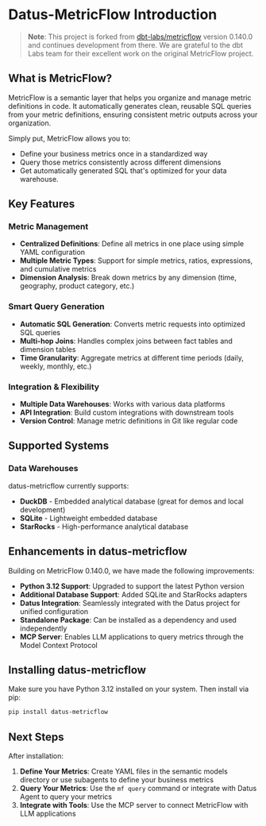 # Datus-MetricFlow Introduction

> **Note**: This project is forked from [dbt-labs/metricflow](https://github.com/dbt-labs/metricflow) version 0.140.0 and continues development from there. We are grateful to the dbt Labs team for their excellent work on the original MetricFlow project.

## What is MetricFlow?

MetricFlow is a semantic layer that helps you organize and manage metric definitions in code. It automatically generates clean, reusable SQL queries from your metric definitions, ensuring consistent metric outputs across your organization.

Simply put, MetricFlow allows you to:

- Define your business metrics once in a standardized way
- Query those metrics consistently across different dimensions
- Get automatically generated SQL that's optimized for your data warehouse.

## Key Features

### Metric Management

- **Centralized Definitions**: Define all metrics in one place using simple YAML configuration
- **Multiple Metric Types**: Support for simple metrics, ratios, expressions, and cumulative metrics
- **Dimension Analysis**: Break down metrics by any dimension (time, geography, product category, etc.)

### Smart Query Generation

- **Automatic SQL Generation**: Converts metric requests into optimized SQL queries
- **Multi-hop Joins**: Handles complex joins between fact tables and dimension tables
- **Time Granularity**: Aggregate metrics at different time periods (daily, weekly, monthly, etc.)

### Integration & Flexibility

- **Multiple Data Warehouses**: Works with various data platforms
- **API Integration**: Build custom integrations with downstream tools
- **Version Control**: Manage metric definitions in Git like regular code

## Supported Systems

### Data Warehouses

datus-metricflow currently supports:

- **DuckDB** - Embedded analytical database (great for demos and local development)
- **SQLite** - Lightweight embedded database
- **StarRocks** - High-performance analytical database

## Enhancements in datus-metricflow

Building on MetricFlow 0.140.0, we have made the following improvements:

- **Python 3.12 Support**: Upgraded to support the latest Python version
- **Additional Database Support**: Added SQLite and StarRocks adapters
- **Datus Integration**: Seamlessly integrated with the Datus project for unified configuration
- **Standalone Package**: Can be installed as a dependency and used independently
- **MCP Server**: Enables LLM applications to query metrics through the Model Context Protocol

## Installing datus-metricflow

Make sure you have Python 3.12 installed on your system. Then install via pip:

```bash
pip install datus-metricflow
```

## Next Steps

After installation:

1. **Define Your Metrics**: Create YAML files in the semantic models directory or use subagents to define your business metrics
2. **Query Your Metrics**: Use the `mf query` command or integrate with Datus Agent to query your metrics
3. **Integrate with Tools**: Use the MCP server to connect MetricFlow with LLM applications
